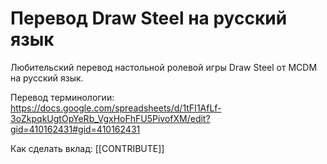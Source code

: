 # Перевод Draw Steel на русский язык

Любительский перевод настольной ролевой игры Draw Steel от MCDM на русский язык.

Перевод терминологии: https://docs.google.com/spreadsheets/d/1tFI1AfLf-3oZkpqkUgtOpYeRb_VgxHoFhFU5PivofXM/edit?gid=410162431#gid=410162431

Как сделать вклад: [[CONTRIBUTE]]